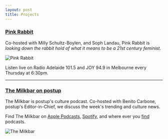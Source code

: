 ```yaml
---
layout: post
title: Projects
---
```


### [Pink Rabbit](http://radioadelaide.org.au/program/pink-rabbit/)

Co-hosted with Milly Schultz-Boylen, and Soph Landau, Pink Rabbit is *looking down the rabbit hold of what it means to be a 21st century feminist*.

![Pink Rabbit](https://pbs.twimg.com/profile_images/1083158254924918784/1KjMs8R2_400x400.jpg)

Listen live on Radio Adelaide 101.5 and JOY 94.9 in Melbourne every Thursday at 6:30pm.

<p class="divided"></p>

<hr>

### [The Milkbar on postup](https://podcasts.apple.com/au/podcast/the-milkbar/id1478059008)

The Milkbar is postup's culture podcast. Co-hosted with Benito Carbone, postup's Editor-in-Chief, we discuss the week's trending and culture news.

Find The Milkbar on [Apple Podcasts](https://podcasts.apple.com/au/podcast/the-milkbar/id1478059008), [Spotify](https://open.spotify.com/show/1jZ8UrvFnje63aQNC4fzo2), and where ever you [find](https://player.whooshkaa.com/shows/the-milkbar) podcasts.

![The Milkbar](https://images.whooshkaa.com/podcasts/podcast_8805/podcast_media/56655d-milkbar_updated.png?size=500x500)